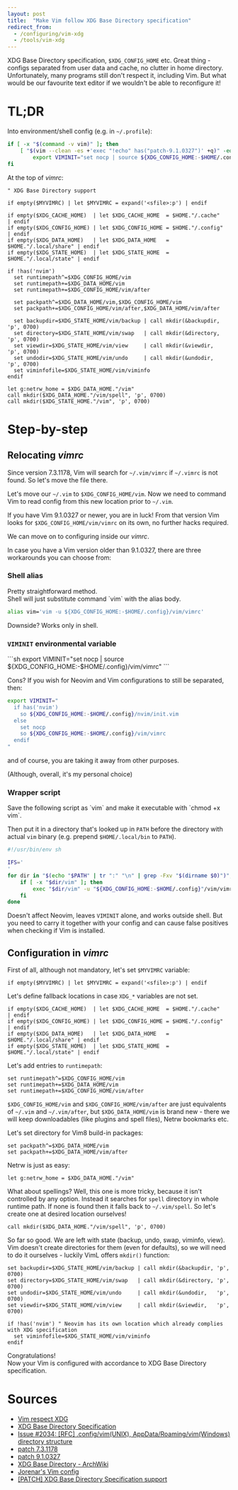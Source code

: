 ```yaml
---
layout: post
title:  "Make Vim follow XDG Base Directory specification"
redirect_from:
  - /configuring/vim-xdg
  - /tools/vim-xdg
---
```


XDG Base Directory specification, `$XDG_CONFIG_HOME` etc. Great thing - configs
separated from user data and cache, no clutter in home directory. Unfortunately,
many programs still don't respect it, including Vim. But what would be our favourite
text editor if we wouldn't be able to reconfigure it!

# TL;DR

Into environment/shell config (e.g. in `~/.profile`):
```sh
if [ -x "$(command -v vim)" ]; then
    [ "$(vim --clean -es +'exec "!echo" has("patch-9.1.0327")' +q)" -eq 0 ] && \
        export VIMINIT="set nocp | source ${XDG_CONFIG_HOME:-$HOME/.config}/vim/vimrc"
fi
```

At the top of _vimrc_:
```vim
" XDG Base Directory support

if empty($MYVIMRC) | let $MYVIMRC = expand('<sfile>:p') | endif

if empty($XDG_CACHE_HOME)  | let $XDG_CACHE_HOME  = $HOME."/.cache"       | endif
if empty($XDG_CONFIG_HOME) | let $XDG_CONFIG_HOME = $HOME."/.config"      | endif
if empty($XDG_DATA_HOME)   | let $XDG_DATA_HOME   = $HOME."/.local/share" | endif
if empty($XDG_STATE_HOME)  | let $XDG_STATE_HOME  = $HOME."/.local/state" | endif

if !has('nvim')
  set runtimepath^=$XDG_CONFIG_HOME/vim
  set runtimepath+=$XDG_DATA_HOME/vim
  set runtimepath+=$XDG_CONFIG_HOME/vim/after

  set packpath^=$XDG_DATA_HOME/vim,$XDG_CONFIG_HOME/vim
  set packpath+=$XDG_CONFIG_HOME/vim/after,$XDG_DATA_HOME/vim/after

  set backupdir=$XDG_STATE_HOME/vim/backup | call mkdir(&backupdir, 'p', 0700)
  set directory=$XDG_STATE_HOME/vim/swap   | call mkdir(&directory, 'p', 0700)
  set viewdir=$XDG_STATE_HOME/vim/view     | call mkdir(&viewdir,   'p', 0700)
  set undodir=$XDG_STATE_HOME/vim/undo     | call mkdir(&undodir,   'p', 0700)
  set viminfofile=$XDG_STATE_HOME/vim/viminfo
endif

let g:netrw_home = $XDG_DATA_HOME."/vim"
call mkdir($XDG_DATA_HOME."/vim/spell", 'p', 0700)
call mkdir($XDG_STATE_HOME."/vim", 'p', 0700)
```

# Step-by-step
## Relocating _vimrc_

Since version 7.3.1178, Vim will search for `~/.vim/vimrc` if `~/.vimrc`
is not found. So let's move the file there.

Let's move our `~/.vim` to `$XDG_CONFIG_HOME/vim`. Now we need to command Vim
to read config from this new location prior to `~/.vim`.

If you have Vim 9.1.0327 or newer, you are in luck! From that version Vim
looks for `$XDG_CONFIG_HOME/vim/vimrc` on its own, no further hacks required.

We can move on to configuring inside our _vimrc_.

<aside markdown="1">

In case you have a Vim version older than 9.1.0327, there are three
workarounds you can choose from:

<h3>Shell alias</h3>
<div markdown="1">
Pretty straightforward method.<br>
Shell will just substitute command `vim` with the alias body.

```sh
alias vim='vim -u ${XDG_CONFIG_HOME:-$HOME/.config}/vim/vimrc'
```

Downside? Works only in shell.
</div>

<h3><code>VIMINIT</code> environmental variable</h3>
<div markdown="1">
```sh
export VIMINIT="set nocp | source ${XDG_CONFIG_HOME:-$HOME/.config}/vim/vimrc"
```

Cons? If you wish for Neovim and Vim configurations to still be separated, then:

```sh
export VIMINIT="
  if has('nvim')
    so ${XDG_CONFIG_HOME:-$HOME/.config}/nvim/init.vim
  else
    set nocp
    so ${XDG_CONFIG_HOME:-$HOME/.config}/vim/vimrc
  endif
"
```
</div>

and of course, you are taking it away from other purposes.

(Although, overall, it's my personal choice)

<h3>Wrapper script</h3>
<div markdown="1">
Save the following script as `vim` and make it executable with `chmod +x vim`.

Then put it in a directory that's looked up in `PATH` before the directory
with actual `vim` binary (e.g. prepend `$HOME/.local/bin` to `PATH`).

```sh
#!/usr/bin/env sh

IFS='
'
for dir in "$(echo "$PATH" | tr ":" "\n" | grep -Fxv "$(dirname $0)")"; do
    if [ -x "$dir/vim" ]; then
        exec "$dir/vim" -u "${XDG_CONFIG_HOME:-$HOME/.config}"/vim/vimrc "$@"
    fi
done
```

Doesn't affect Neovim, leaves `VIMINIT` alone, and works outside shell.
But you need to carry it together with your config and can cause false
positives when checking if Vim is installed.
</div>

</aside>

## Configuration in _vimrc_

First of all, although not mandatory, let's set `$MYVIMRC` variable:
```vim
if empty($MYVIMRC) | let $MYVIMRC = expand('<sfile>:p') | endif
```

Let's define fallback locations in case `XDG_*` variables are not set.
```vim
if empty($XDG_CACHE_HOME)  | let $XDG_CACHE_HOME  = $HOME."/.cache"       | endif
if empty($XDG_CONFIG_HOME) | let $XDG_CONFIG_HOME = $HOME."/.config"      | endif
if empty($XDG_DATA_HOME)   | let $XDG_DATA_HOME   = $HOME."/.local/share" | endif
if empty($XDG_STATE_HOME)  | let $XDG_STATE_HOME  = $HOME."/.local/state" | endif
```

Let's add entries to `runtimepath`:
```vim
set runtimepath^=$XDG_CONFIG_HOME/vim
set runtimepath+=$XDG_DATA_HOME/vim
set runtimepath+=$XDG_CONFIG_HOME/vim/after
```

`$XDG_CONFIG_HOME/vim` and `$XDG_CONFIG_HOME/vim/after` are just equivalents of
`~/.vim` and `~/.vim/after`, but `$XDG_DATA_HOME/vim` is brand new - there we
will keep downloadables (like plugins and spell files), Netrw bookmarks etc.

Let's set directory for Vim8 build-in packages:
```vim
set packpath^=$XDG_DATA_HOME/vim
set packpath+=$XDG_DATA_HOME/vim/after
```

Netrw is just as easy:
```vim
let g:netrw_home = $XDG_DATA_HOME."/vim"
```

What about spellings? Well, this one is more tricky, because it isn't controlled
by any option. Instead it searches for `spell` directory in whole runtime path.
If none is found then it falls back to `~/.vim/spell`. So let's create one at
desired location ourselves!
```vim
call mkdir($XDG_DATA_HOME."/vim/spell", 'p', 0700)
```

So far so good. We are left with state (backup, undo, swap, viminfo, view).
Vim doesn't create directories for them (even for defaults), so we will need
to do it ourselves - luckily VimL offers `mkdir()` function:
```vim
set backupdir=$XDG_STATE_HOME/vim/backup | call mkdir(&backupdir, 'p', 0700)
set directory=$XDG_STATE_HOME/vim/swap   | call mkdir(&directory, 'p', 0700)
set undodir=$XDG_STATE_HOME/vim/undo     | call mkdir(&undodir,   'p', 0700)
set viewdir=$XDG_STATE_HOME/vim/view     | call mkdir(&viewdir,   'p', 0700)

if !has('nvim') " Neovim has its own location which already complies with XDG specification
  set viminfofile=$XDG_STATE_HOME/vim/viminfo
endif
```

Congratulations! \
Now your Vim is configured with accordance to XDG Base Directory specification.

# Sources
* [Vim respect XDG](https://tlvince.com/vim-respect-xdg)
* [XDG Base Directory Specification](https://specifications.freedesktop.org/basedir-spec/0.8/)
* [Issue #2034: [RFC] .config/vim(UNIX), AppData/Roaming/vim(Windows) directory structure](https://github.com/vim/vim/issues/2034)
* [patch 7.3.1178](https://github.com/vim/vim/commit/6a459902592e2a4ba68)
* [patch 9.1.0327](https://github.com/vim/vim/commit/c9df1fb)
* [XDG Base Directory - ArchWiki](https://wiki.archlinux.org/index.php/XDG_Base_Directory)
* [Jorenar's Vim config](https://github.com/Jorenar/dotfiles/tree/master/config/vim)
* [[PATCH] XDG Base Directory Specification support](https://groups.google.com/g/vim_dev/c/ieoldm29ymM/m/-dTZ2E8A1xwJ)
